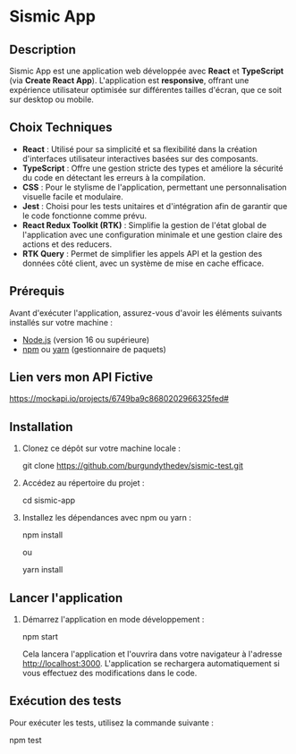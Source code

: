 # Sismic App

## Description

Sismic App est une application web développée avec **React** et **TypeScript** (via **Create React App**). L'application est **responsive**, offrant une expérience utilisateur optimisée sur différentes tailles d'écran, que ce soit sur desktop ou mobile.

## Choix Techniques

- **React** : Utilisé pour sa simplicité et sa flexibilité dans la création d'interfaces utilisateur interactives basées sur des composants.
- **TypeScript** : Offre une gestion stricte des types et améliore la sécurité du code en détectant les erreurs à la compilation.
- **CSS** : Pour le stylisme de l'application, permettant une personnalisation visuelle facile et modulaire.
- **Jest** : Choisi pour les tests unitaires et d'intégration afin de garantir que le code fonctionne comme prévu.
- **React Redux Toolkit (RTK)** : Simplifie la gestion de l'état global de l'application avec une configuration minimale et une gestion claire des actions et des reducers.
- **RTK Query** : Permet de simplifier les appels API et la gestion des données côté client, avec un système de mise en cache efficace.

## Prérequis

Avant d'exécuter l'application, assurez-vous d'avoir les éléments suivants installés sur votre machine :

- [Node.js](https://nodejs.org/) (version 16 ou supérieure)
- [npm](https://www.npmjs.com/) ou [yarn](https://yarnpkg.com/) (gestionnaire de paquets)

## Lien vers mon API Fictive

https://mockapi.io/projects/6749ba9c8680202966325fed#

## Installation

1. Clonez ce dépôt sur votre machine locale :

   git clone https://github.com/burgundythedev/sismic-test.git

2. Accédez au répertoire du projet :

   cd sismic-app

3. Installez les dépendances avec npm ou yarn :

   npm install

   ou

   yarn install

## Lancer l'application

1. Démarrez l'application en mode développement :

   npm start

   Cela lancera l'application et l'ouvrira dans votre navigateur à l'adresse [http://localhost:3000](http://localhost:3000). L'application se rechargera automatiquement si vous effectuez des modifications dans le code.

## Exécution des tests

Pour exécuter les tests, utilisez la commande suivante :

npm test

```

```
